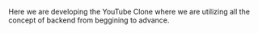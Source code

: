 Here we are developing the YouTube Clone where we are utilizing all the concept of backend from beggining to advance.